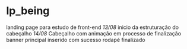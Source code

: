 # lp_being
landing page para estudo de front-end
*13/08*
inicio da estruturação do cabeçalho
*14/08*
Cabeçalho com animação em processo de finalização
banner principal inserido com sucesso 
rodapé finalizado

